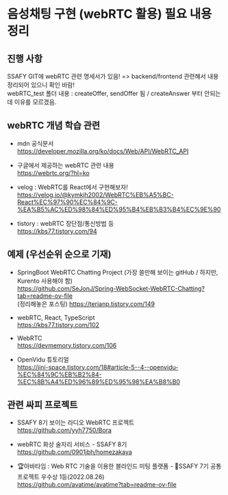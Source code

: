 # 음성채팅 구현 (webRTC 활용) 필요 내용 정리

## 진행 사항
SSAFY GIT에 webRTC 관련 명세서가 있음! => backend/frontend 관련해서 내용 정리되어 있으니 확인 바람! <br>
webRTC_test 폴더 내용 : createOffer, sendOffer 됨 / createAnswer 부터 안되는데 이유를 모르겠음.

## webRTC 개념 학습 관련
- mdn 공식문서 <br>
https://developer.mozilla.org/ko/docs/Web/API/WebRTC_API <br>

- 구글에서 제공하는 webRTC 관련 내용 <br>
https://webrtc.org/?hl=ko <br>

- velog : WebRTC를 React에서 구현해보자! <br>
https://velog.io/@kymkjh2002/WebRTC%EB%A5%BC-React%EC%97%90%EC%84%9C-%EA%B5%AC%ED%98%84%ED%95%B4%EB%B3%B4%EC%9E%90 <br>

- tistory : webRTC 장단점/통신방법 등 <br>
https://kbs77.tistory.com/94 <br>

## 예제 (우선순위 순으로 기재) 
- SpringBoot WebRTC Chatting Project (가장 쓸만해 보이는 gitHub / 하지만, Kurento 사용해야 함) <br>
https://github.com/SeJonJ/Spring-WebSocket-WebRTC-Chatting?tab=readme-ov-file <br>
(정리해놓은 포스팅)
https://terianp.tistory.com/149 <br>

- webRTC, React, TypeScript <br>
https://kbs77.tistory.com/102 <br>

- WebRTC <br>
https://devmemory.tistory.com/106 <br>

- OpenVidu 튜토리얼 <br>
https://jini-space.tistory.com/18#article-5--4--openvidu-%EC%84%9C%EB%B2%84-%EC%8B%A4%ED%96%89%ED%95%98%EA%B8%B0

## 관련 싸피 프로젝트
- SSAFY 8기 보이는 라디오 WebRTC 프로젝트 <br>
https://github.com/yyh7750/Bora

- webRTC 화상 술자리 서비스 - SSAFY 8기 <br>
https://github.com/0901jbh/homezakaya

- 🏆아바타임 : Web RTC 기술을 이용한 블라인드 미팅 플랫폼 - 🥇SSAFY 7기 공통프로젝트 우수상 1등(2022.08.26) <br>
https://github.com/avatime/avatime?tab=readme-ov-file